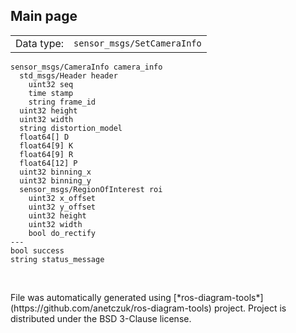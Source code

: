 <!--
File was automatically generated using 'ros-diagram-tools' project.
Project is distributed under the BSD 3-Clause license.
-->

## Main page

|     |     |
| --- | --- |
| Data type: | `sensor_msgs/SetCameraInfo` |

```
sensor_msgs/CameraInfo camera_info
  std_msgs/Header header
    uint32 seq
    time stamp
    string frame_id
  uint32 height
  uint32 width
  string distortion_model
  float64[] D
  float64[9] K
  float64[9] R
  float64[12] P
  uint32 binning_x
  uint32 binning_y
  sensor_msgs/RegionOfInterest roi
    uint32 x_offset
    uint32 y_offset
    uint32 height
    uint32 width
    bool do_rectify
---
bool success
string status_message


```


</br>
File was automatically generated using [*ros-diagram-tools*](https://github.com/anetczuk/ros-diagram-tools) project.
Project is distributed under the BSD 3-Clause license.
